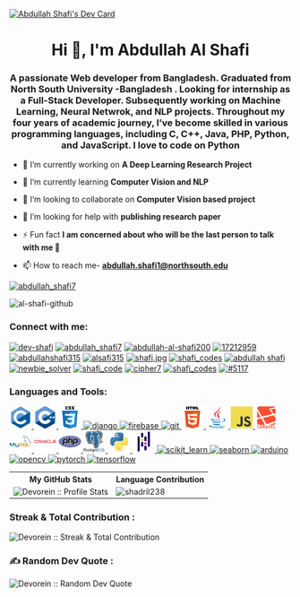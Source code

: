 <a href="https://app.daily.dev/Shafi_Codes"><img src="https://api.daily.dev/devcards/c94d4a0d7a8b4a939cbeb4da7339a17d.png?r=vi0" width="400" alt="Abdullah Shafi's Dev Card"/></a>


<h1 align="center">Hi 👋, I'm Abdullah Al Shafi</h1>
<h3 align="center">A passionate Web developer from Bangladesh. Graduated from North South University -Bangladesh . Looking for internship as a Full-Stack Developer. Subsequently working on Machine Learning, Neural Netwrok, and NLP projects. Throughout my four years of academic journey, I’ve become skilled in various programming languages, including C, C++, Java, PHP, Python, and JavaScript. I love to code on Python</h3>


- 🔭 I’m currently working on **A Deep Learning Research Project**

- 🌱 I’m currently learning **Computer Vision and NLP**

- 👯 I’m looking to collaborate on **Computer Vision based project**

- 🤝 I’m looking for help with **publishing research paper**

- ⚡ Fun fact **I am concerned about who will be the last person to talk with me 🙂**

- 📫 How to reach me- **abdullah.shafi1@northsouth.edu**

<p align="left"> <a href="https://twitter.com/Abdullah_Shafi7" target="blank"><img src="https://img.shields.io/twitter/follow/abdullah_shafi7?logo=twitter&style=for-the-badge" alt="abdullah_shafi7"/ ></a> </p>
<p align="left"> <img src="https://komarev.com/ghpvc/?username=al-shafi-github&label=Profile%20views&color=0e75b6&style=flat" alt="al-shafi-github" /> </p>




<h3 align="left">Connect with me:</h3>
<p align="left">
<a href="https://codepen.io/dev-shafi" target="blank"><img align="center" src="https://raw.githubusercontent.com/rahuldkjain/github-profile-readme-generator/master/src/images/icons/Social/codepen.svg" alt="dev-shafi" height="30" width="40" /></a>
<a href="https://twitter.com/abdullah_shafi7" target="blank"><img align="center" src="https://raw.githubusercontent.com/rahuldkjain/github-profile-readme-generator/master/src/images/icons/Social/twitter.svg" alt="abdullah_shafi7" height="30" width="40" /></a>
<a href="https://linkedin.com/in/abdullah-al-shafi200" target="blank"><img align="center" src="https://raw.githubusercontent.com/rahuldkjain/github-profile-readme-generator/master/src/images/icons/Social/linked-in-alt.svg" alt="abdullah-al-shafi200" height="30" width="40" /></a>
<a href="https://stackoverflow.com/users/17212959" target="blank"><img align="center" src="https://raw.githubusercontent.com/rahuldkjain/github-profile-readme-generator/master/src/images/icons/Social/stack-overflow.svg" alt="17212959" height="30" width="40" /></a>
<a href="https://kaggle.com/abdullahshafi315" target="blank"><img align="center" src="https://raw.githubusercontent.com/rahuldkjain/github-profile-readme-generator/master/src/images/icons/Social/kaggle.svg" alt="abdullahshafi315" height="30" width="40" /></a>
<a href="https://fb.com/alsafi315" target="blank"><img align="center" src="https://raw.githubusercontent.com/rahuldkjain/github-profile-readme-generator/master/src/images/icons/Social/facebook.svg" alt="alsafi315" height="30" width="40" /></a>
<a href="https://instagram.com/shafi.jpg" target="blank"><img align="center" src="https://raw.githubusercontent.com/rahuldkjain/github-profile-readme-generator/master/src/images/icons/Social/instagram.svg" alt="shafi.jpg" height="30" width="40" /></a>
<a href="https://dribbble.com/shafi_codes" target="blank"><img align="center" src="https://raw.githubusercontent.com/rahuldkjain/github-profile-readme-generator/master/src/images/icons/Social/dribbble.svg" alt="shafi_codes" height="30" width="40" /></a>
<a href="https://www.youtube.com/c/abdullah shafi" target="blank"><img align="center" src="https://raw.githubusercontent.com/rahuldkjain/github-profile-readme-generator/master/src/images/icons/Social/youtube.svg" alt="abdullah shafi" height="30" width="40" /></a>
<a href="https://www.codechef.com/users/newbie_solver" target="blank"><img align="center" src="https://cdn.jsdelivr.net/npm/simple-icons@3.1.0/icons/codechef.svg" alt="newbie_solver" height="30" width="40" /></a>
<a href="https://www.hackerrank.com/shafi_code" target="blank"><img align="center" src="https://raw.githubusercontent.com/rahuldkjain/github-profile-readme-generator/master/src/images/icons/Social/hackerrank.svg" alt="shafi_code" height="30" width="40" /></a>
<a href="https://codeforces.com/profile/cipher7" target="blank"><img align="center" src="https://raw.githubusercontent.com/rahuldkjain/github-profile-readme-generator/master/src/images/icons/Social/codeforces.svg" alt="cipher7" height="30" width="40" /></a>
<a href="https://www.topcoder.com/members/shafi_codes" target="blank"><img align="center" src="https://raw.githubusercontent.com/rahuldkjain/github-profile-readme-generator/master/src/images/icons/Social/topcoder.svg" alt="shafi_codes" height="30" width="40" /></a>
<a href="https://discord.gg/#5117" target="blank"><img align="center" src="https://raw.githubusercontent.com/rahuldkjain/github-profile-readme-generator/master/src/images/icons/Social/discord.svg" alt="#5117" height="30" width="40" /></a>
</p>

<h3 align="left">Languages and Tools:</h3>

<!-- <p align="left"> <a href="https://developer.android.com" target="_blank" rel="noreferrer"> <img src="https://raw.githubusercontent.com/devicons/devicon/master/icons/android/android-original-wordmark.svg" alt="android" width="40" height="40"/> </a>  -->
   <a href="https://www.cprogramming.com/" target="_blank" rel="noreferrer"> <img src="https://raw.githubusercontent.com/devicons/devicon/master/icons/c/c-original.svg" alt="c" width="40" height="40"/> </a> <a href="https://www.w3schools.com/cpp/" target="_blank" rel="noreferrer"> <img src="https://raw.githubusercontent.com/devicons/devicon/master/icons/cplusplus/cplusplus-original.svg" alt="cplusplus" width="40" height="40"/> </a> <a href="https://www.w3schools.com/css/" target="_blank" rel="noreferrer"> <img src="https://raw.githubusercontent.com/devicons/devicon/master/icons/css3/css3-original-wordmark.svg" alt="css3" width="40" height="40"/> </a> <a href="https://www.djangoproject.com/" target="_blank" rel="noreferrer"> <img src="https://cdn.worldvectorlogo.com/logos/django.svg" alt="django" width="40" height="40"/> </a> <a href="https://firebase.google.com/" target="_blank" rel="noreferrer"> <img src="https://www.vectorlogo.zone/logos/firebase/firebase-icon.svg" alt="firebase" width="40" height="40"/> </a>  <a href="https://git-scm.com/" target="_blank" rel="noreferrer"> <img src="https://www.vectorlogo.zone/logos/git-scm/git-scm-icon.svg" alt="git" width="40" height="40"/> </a> <a href="https://www.w3.org/html/" target="_blank" rel="noreferrer"> <img src="https://raw.githubusercontent.com/devicons/devicon/master/icons/html5/html5-original-wordmark.svg" alt="html5" width="40" height="40"/> </a> <a href="https://www.java.com" target="_blank" rel="noreferrer"> <img src="https://raw.githubusercontent.com/devicons/devicon/master/icons/java/java-original.svg" alt="java" width="40" height="40"/> </a> <a href="https://developer.mozilla.org/en-US/docs/Web/JavaScript" target="_blank" rel="noreferrer"> <img src="https://raw.githubusercontent.com/devicons/devicon/master/icons/javascript/javascript-original.svg" alt="javascript" width="40" height="40"/> </a> <a href="https://laravel.com/" target="_blank" rel="noreferrer"> <img src="https://raw.githubusercontent.com/devicons/devicon/master/icons/laravel/laravel-plain-wordmark.svg" alt="laravel" width="40" height="40"/> </a> <a href="https://www.mysql.com/" target="_blank" rel="noreferrer"> <img src="https://raw.githubusercontent.com/devicons/devicon/master/icons/mysql/mysql-original-wordmark.svg" alt="mysql" width="40" height="40"/> </a> <a href="https://www.oracle.com/" target="_blank" rel="noreferrer"> <img src="https://raw.githubusercontent.com/devicons/devicon/master/icons/oracle/oracle-original.svg" alt="oracle" width="40" height="40"/> </a> <a href="https://www.php.net" target="_blank" rel="noreferrer"> <img src="https://raw.githubusercontent.com/devicons/devicon/master/icons/php/php-original.svg" alt="php" width="40" height="40"/> </a> <a href="https://www.postgresql.org" target="_blank" rel="noreferrer"> <img src="https://raw.githubusercontent.com/devicons/devicon/master/icons/postgresql/postgresql-original-wordmark.svg" alt="postgresql" width="40" height="40"/> </a> <a href="https://www.python.org" target="_blank" rel="noreferrer"> <img src="https://raw.githubusercontent.com/devicons/devicon/master/icons/python/python-original.svg" alt="python" width="40" height="40"/> </a> <a href="https://pandas.pydata.org/" target="_blank" rel="noreferrer"> <img src="https://raw.githubusercontent.com/devicons/devicon/2ae2a900d2f041da66e950e4d48052658d850630/icons/pandas/pandas-original.svg" alt="pandas" width="40" height="40"/> </a> <a href="https://scikit-learn.org/" target="_blank" rel="noreferrer"> <img src="https://upload.wikimedia.org/wikipedia/commons/0/05/Scikit_learn_logo_small.svg" alt="scikit_learn" width="40" height="40"/> </a> <a href="https://seaborn.pydata.org/" target="_blank" rel="noreferrer"> <img src="https://seaborn.pydata.org/_images/logo-mark-lightbg.svg" alt="seaborn" width="40" height="40"/> </a> <a href="https://www.arduino.cc/" target="_blank" rel="noreferrer"> <img src="https://cdn.worldvectorlogo.com/logos/arduino-1.svg" alt="arduino" width="40" height="40"/> <a href="https://opencv.org/" target="_blank" rel="noreferrer"> <img src="https://www.vectorlogo.zone/logos/opencv/opencv-icon.svg" alt="opencv" width="40" height="40"/> </a> <a href="https://pytorch.org/" target="_blank" rel="noreferrer"> <img src="https://www.vectorlogo.zone/logos/pytorch/pytorch-icon.svg" alt="pytorch" width="40" height="40"/> </a> <a href="https://www.tensorflow.org" target="_blank" rel="noreferrer"> <img src="https://www.vectorlogo.zone/logos/tensorflow/tensorflow-icon.svg" alt="tensorflow" width="40" height="40"/> </a>  </p> 


<p align="center">
   <table>
      <tr>
       <th>My GitHub Stats</th>
       <th>Language Contribution</th>
     </tr>
      <tr>
       <td><img alt="Devorein :: Profile Stats" src="https://github-readme-stats.vercel.app/api?username=Al-Shafi-Github&show_icons=true&theme=dark&count_private=true"> </td>
       <td><img align="left" src="https://github-readme-stats.vercel.app/api/top-langs?username=Al-Shafi-Github&show_icons=true&locale=en&layout=compact&theme=dark" alt="shadril238" /> </td>
     </tr>
   </table>
</p>

<p>
<h3 align="left">Streak & Total Contribution :</h3>
<img alt="Devorein :: Streak & Total Contribution" src="https://github-readme-streak-stats.herokuapp.com/?user=Al-Shafi-Github&theme=dark&hide_border=false"> 

</p>

<p>
 
   <h3 align="left">✍️ Random Dev Quote :</h3>

   <img alt="Devorein :: Random Dev Quote" src="https://quotes-github-readme.vercel.app/api?type=horizontal&theme=radical"> 
       
     
  
</p>
